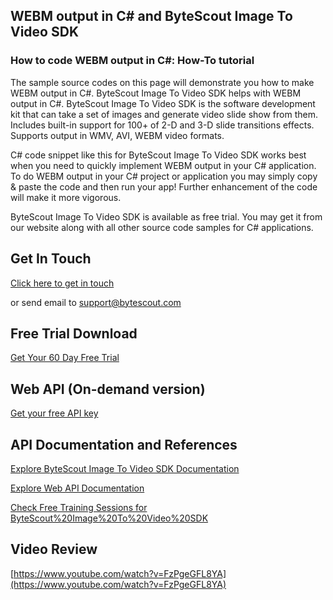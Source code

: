 ## WEBM output in C# and ByteScout Image To Video SDK

### How to code WEBM output in C#: How-To tutorial

The sample source codes on this page will demonstrate you how to make WEBM output in C#. ByteScout Image To Video SDK helps with WEBM output in C#. ByteScout Image To Video SDK is the software development kit that can take a set of images and generate video slide show from them. Includes built-in support for 100+ of 2-D and 3-D slide transitions effects. Supports output in WMV, AVI, WEBM video formats.

C# code snippet like this for ByteScout Image To Video SDK works best when you need to quickly implement WEBM output in your C# application. To do WEBM output in your C# project or application you may simply copy & paste the code and then run your app! Further enhancement of the code will make it more vigorous.

ByteScout Image To Video SDK is available as free trial. You may get it from our website along with all other source code samples for C# applications.

## Get In Touch

[Click here to get in touch](https://bytescout.zendesk.com/hc/en-us/requests/new?subject=ByteScout%20Image%20To%20Video%20SDK%20Question)

or send email to [support@bytescout.com](mailto:support@bytescout.com?subject=ByteScout%20Image%20To%20Video%20SDK%20Question) 

## Free Trial Download

[Get Your 60 Day Free Trial](https://bytescout.com/download/web-installer?utm_source=github-readme)

## Web API (On-demand version)

[Get your free API key](https://pdf.co/documentation/api?utm_source=github-readme)

## API Documentation and References

[Explore ByteScout Image To Video SDK Documentation](https://bytescout.com/documentation/index.html?utm_source=github-readme)

[Explore Web API Documentation](https://pdf.co/documentation/api?utm_source=github-readme)

[Check Free Training Sessions for ByteScout%20Image%20To%20Video%20SDK](https://academy.bytescout.com/)

## Video Review

[https://www.youtube.com/watch?v=FzPgeGFL8YA](https://www.youtube.com/watch?v=FzPgeGFL8YA)